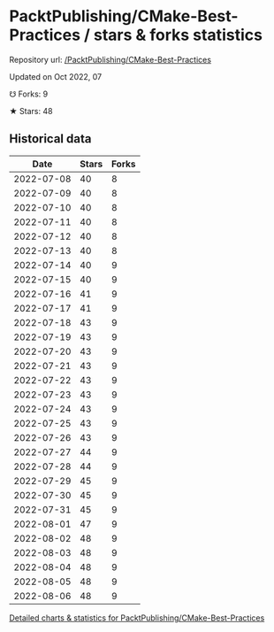 # PacktPublishing/CMake-Best-Practices / stars & forks statistics

Repository url: [/PacktPublishing/CMake-Best-Practices](https://github.com/PacktPublishing/CMake-Best-Practices)

Updated on Oct 2022, 07

☋ Forks: 9

★ Stars: 48

## Historical data
| Date | Stars | Forks |
|------|-------|-------|
| 2022-07-08 | 40 | 8 | 
| 2022-07-09 | 40 | 8 | 
| 2022-07-10 | 40 | 8 | 
| 2022-07-11 | 40 | 8 | 
| 2022-07-12 | 40 | 8 | 
| 2022-07-13 | 40 | 8 | 
| 2022-07-14 | 40 | 9 | 
| 2022-07-15 | 40 | 9 | 
| 2022-07-16 | 41 | 9 | 
| 2022-07-17 | 41 | 9 | 
| 2022-07-18 | 43 | 9 | 
| 2022-07-19 | 43 | 9 | 
| 2022-07-20 | 43 | 9 | 
| 2022-07-21 | 43 | 9 | 
| 2022-07-22 | 43 | 9 | 
| 2022-07-23 | 43 | 9 | 
| 2022-07-24 | 43 | 9 | 
| 2022-07-25 | 43 | 9 | 
| 2022-07-26 | 43 | 9 | 
| 2022-07-27 | 44 | 9 | 
| 2022-07-28 | 44 | 9 | 
| 2022-07-29 | 45 | 9 | 
| 2022-07-30 | 45 | 9 | 
| 2022-07-31 | 45 | 9 | 
| 2022-08-01 | 47 | 9 | 
| 2022-08-02 | 48 | 9 | 
| 2022-08-03 | 48 | 9 | 
| 2022-08-04 | 48 | 9 | 
| 2022-08-05 | 48 | 9 | 
| 2022-08-06 | 48 | 9 | 


[Detailed charts & statistics for PacktPublishing/CMake-Best-Practices](https://reviewgithub.com/rep/PacktPublishing/CMake-Best-Practices)
